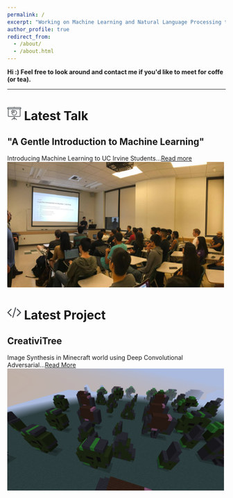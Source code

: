 ```yaml
---
permalink: /
excerpt: "Working on Machine Learning and Natural Language Processing to improve the way people interact with each other and explore information."
author_profile: true
redirect_from: 
  - /about/
  - /about.html
---
```

<strong><span>Hi :) Feel free to look around and contact me if you'd like to meet for coffe (or tea).</span></strong>
<hr>

<img src="/images/talk.png"/> Latest Talk
======

"A Gentle Introduction to Machine Learning"
------
Introducing Machine Learning to UC Irvine Students...[Read more](https://avourakis.github.io/ai-for-everyone)
<a href="https://avourakis.github.io/ai-for-everyone">
<img src="/images/talk_1_10_17_17.jpg" alt="A Gentle Introduction to Machine Learning by Andres Vourakis" style="width: 500px;"/>
</a>


<img src="/images/code.png"/> Latest Project
======

CreativiTree
-----
Image Synthesis in Minecraft world using Deep Convolutional Adversarial...<a href="https://jtjanecek.github.io/CreativiTree" target="_blank">Read More</a>
<a href="https://jtjanecek.github.io/CreativiTree" target="_blank">
<img src="/images/creativitree.png" alt="CreativiTree" style="width: 500px;"/>
</a>
